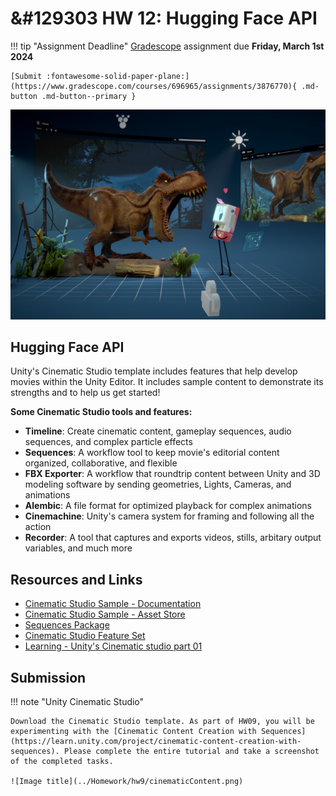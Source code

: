 # &#129303 HW 12: Hugging Face API

!!! tip "Assignment Deadline"
    [Gradescope](https://www.gradescope.com/) assignment due **Friday, March 1st 2024**

    [Submit :fontawesome-solid-paper-plane:](https://www.gradescope.com/courses/696965/assignments/3876770){ .md-button .md-button--primary }

![Image title](../Homework/hw9/cinematicStudioImage.jpeg)

## Hugging Face API

Unity's Cinematic Studio template includes features that help develop movies within the Unity Editor. It includes sample content to demonstrate its strengths and to help us get started! 

**Some Cinematic Studio tools and features:**

* **Timeline**: Create cinematic content, gameplay sequences, audio sequences, and complex particle effects
* **Sequences**: A workflow tool to keep movie's editorial content organized, collaborative, and flexible
* **FBX Exporter**: A workflow that roundtrip content between Unity and 3D modeling software by sending geometries, Lights, Cameras, and animations
* **Alembic**: A file format for optimized playback for complex animations
* **Cinemachine**: Unity's camera system for framing and following all the action
* **Recorder**: A tool that captures and exports videos, stills, arbitary output variables, and much more

## Resources and Links
* [Cinematic Studio Sample - Documentation](https://discussions.unity.com/t/cinematic-studio-sample-details-and-documentation/838754)
* [Cinematic Studio Sample - Asset Store](https://assetstore.unity.com/packages/templates/tutorials/cinematic-studio-sample-192852)
* [Sequences Package](https://docs.unity3d.com/Packages/com.unity.sequences@2.1/manual/index.html)
* [Cinematic Studio Feature Set](https://docs.unity3d.com/Manual/CinematicStudioFeature.html)
* [Learning - Unity's Cinematic studio part 01](https://www.youtube.com/watch?v=q3qfSg0M9oI)

## Submission

!!! note "Unity Cinematic Studio"

    Download the Cinematic Studio template. As part of HW09, you will be experimenting with the [Cinematic Content Creation with Sequences](https://learn.unity.com/project/cinematic-content-creation-with-sequences). Please complete the entire tutorial and take a screenshot of the completed tasks. 

    ![Image title](../Homework/hw9/cinematicContent.png) 